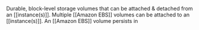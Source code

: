 Durable, block-level storage volumes that can be attached & detached from an [[instance(s)]]. Multiple [[Amazon EBS]] volumes can be attached to an [[instance(s)]]. An [[Amazon EBS]] volume persists in